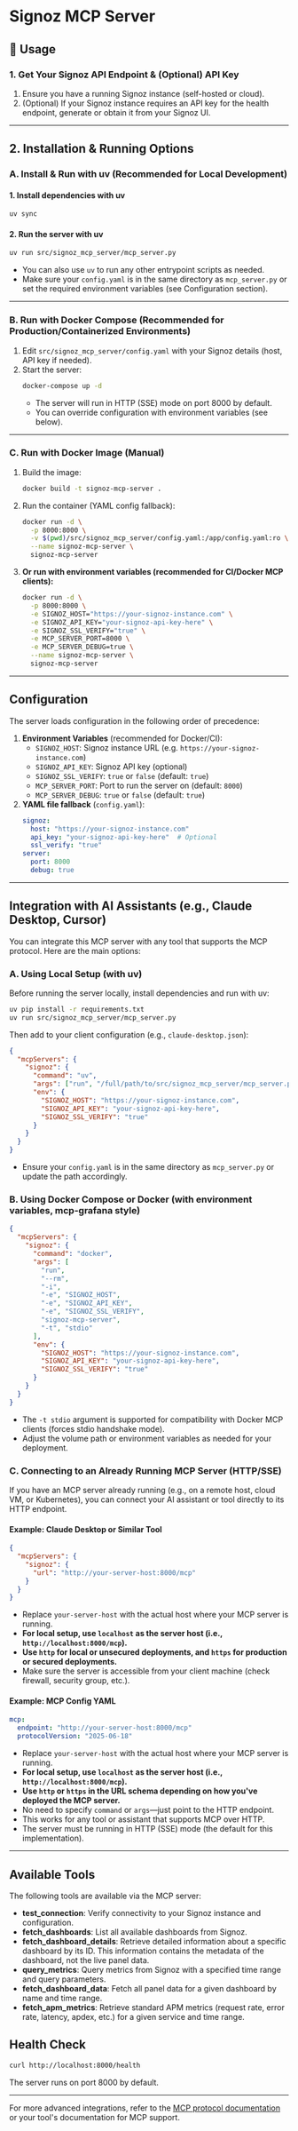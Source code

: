# Signoz MCP Server

## 🚀 Usage

### 1. Get Your Signoz API Endpoint & (Optional) API Key

1. Ensure you have a running Signoz instance (self-hosted or cloud).
2. (Optional) If your Signoz instance requires an API key for the health endpoint, generate or obtain it from your Signoz UI.

---

## 2. Installation & Running Options

### A. Install & Run with uv (Recommended for Local Development)

#### 1. Install dependencies with uv
```bash
uv sync
```

#### 2. Run the server with uv
```bash
uv run src/signoz_mcp_server/mcp_server.py
```
- You can also use `uv` to run any other entrypoint scripts as needed.
- Make sure your `config.yaml` is in the same directory as `mcp_server.py` or set the required environment variables (see Configuration section).

---

### B. Run with Docker Compose (Recommended for Production/Containerized Environments)

1. Edit `src/signoz_mcp_server/config.yaml` with your Signoz details (host, API key if needed).
2. Start the server:
   ```bash
   docker-compose up -d
   ```
   - The server will run in HTTP (SSE) mode on port 8000 by default.
   - You can override configuration with environment variables (see below).

---

### C. Run with Docker Image (Manual)

1. Build the image:
   ```bash
   docker build -t signoz-mcp-server .
   ```
2. Run the container (YAML config fallback):
   ```bash
   docker run -d \
     -p 8000:8000 \
     -v $(pwd)/src/signoz_mcp_server/config.yaml:/app/config.yaml:ro \
     --name signoz-mcp-server \
     signoz-mcp-server
   ```
3. **Or run with environment variables (recommended for CI/Docker MCP clients):**
   ```bash
   docker run -d \
     -p 8000:8000 \
     -e SIGNOZ_HOST="https://your-signoz-instance.com" \
     -e SIGNOZ_API_KEY="your-signoz-api-key-here" \
     -e SIGNOZ_SSL_VERIFY="true" \
     -e MCP_SERVER_PORT=8000 \
     -e MCP_SERVER_DEBUG=true \
     --name signoz-mcp-server \
     signoz-mcp-server
   ```

---

## Configuration

The server loads configuration in the following order of precedence:

1. **Environment Variables** (recommended for Docker/CI):
   - `SIGNOZ_HOST`: Signoz instance URL (e.g. `https://your-signoz-instance.com`)
   - `SIGNOZ_API_KEY`: Signoz API key (optional)
   - `SIGNOZ_SSL_VERIFY`: `true` or `false` (default: `true`)
   - `MCP_SERVER_PORT`: Port to run the server on (default: `8000`)
   - `MCP_SERVER_DEBUG`: `true` or `false` (default: `true`)
2. **YAML file fallback** (`config.yaml`):
   ```yaml
   signoz:
     host: "https://your-signoz-instance.com"
     api_key: "your-signoz-api-key-here"  # Optional
     ssl_verify: "true"
   server:
     port: 8000
     debug: true
   ```

---

## Integration with AI Assistants (e.g., Claude Desktop, Cursor)

You can integrate this MCP server with any tool that supports the MCP protocol. Here are the main options:

### A. Using Local Setup (with uv)
Before running the server locally, install dependencies and run with uv:

```bash
uv pip install -r requirements.txt
uv run src/signoz_mcp_server/mcp_server.py
```

Then add to your client configuration (e.g., `claude-desktop.json`):
```json
{
  "mcpServers": {
    "signoz": {
      "command": "uv",
      "args": ["run", "/full/path/to/src/signoz_mcp_server/mcp_server.py"],
      "env": {
        "SIGNOZ_HOST": "https://your-signoz-instance.com",
        "SIGNOZ_API_KEY": "your-signoz-api-key-here",
        "SIGNOZ_SSL_VERIFY": "true"
      }
    }
  }
}
```
- Ensure your `config.yaml` is in the same directory as `mcp_server.py` or update the path accordingly.

### B. Using Docker Compose or Docker (with environment variables, mcp-grafana style)
```json
{
  "mcpServers": {
    "signoz": {
      "command": "docker",
      "args": [
        "run",
        "--rm",
        "-i",
        "-e", "SIGNOZ_HOST",
        "-e", "SIGNOZ_API_KEY",
        "-e", "SIGNOZ_SSL_VERIFY",
        "signoz-mcp-server",
        "-t", "stdio"
      ],
      "env": {
        "SIGNOZ_HOST": "https://your-signoz-instance.com",
        "SIGNOZ_API_KEY": "your-signoz-api-key-here",
        "SIGNOZ_SSL_VERIFY": "true"
      }
    }
  }
}
```
- The `-t stdio` argument is supported for compatibility with Docker MCP clients (forces stdio handshake mode).
- Adjust the volume path or environment variables as needed for your deployment.

### C. Connecting to an Already Running MCP Server (HTTP/SSE)
If you have an MCP server already running (e.g., on a remote host, cloud VM, or Kubernetes), you can connect your AI assistant or tool directly to its HTTP endpoint.

#### Example: Claude Desktop or Similar Tool
```json
{
  "mcpServers": {
    "signoz": {
      "url": "http://your-server-host:8000/mcp"
    }
  }
}
```
- Replace `your-server-host` with the actual host where your MCP server is running.
- **For local setup, use `localhost` as the server host (i.e., `http://localhost:8000/mcp`).**
- **Use `http` for local or unsecured deployments, and `https` for production or secured deployments.**
- Make sure the server is accessible from your client machine (check firewall, security group, etc.).

#### Example: MCP Config YAML
```yaml
mcp:
  endpoint: "http://your-server-host:8000/mcp"
  protocolVersion: "2025-06-18"
```
- Replace `your-server-host` with the actual host where your MCP server is running.
- **For local setup, use `localhost` as the server host (i.e., `http://localhost:8000/mcp`).**
- **Use `http` or `https` in the URL schema depending on how you've deployed the MCP server.**
- No need to specify `command` or `args`—just point to the HTTP endpoint.
- This works for any tool or assistant that supports MCP over HTTP.
- The server must be running in HTTP (SSE) mode (the default for this implementation).

---

## Available Tools
The following tools are available via the MCP server:

- **test_connection**: Verify connectivity to your Signoz instance and configuration.
- **fetch_dashboards**: List all available dashboards from Signoz.
- **fetch_dashboard_details**: Retrieve detailed information about a specific dashboard by its ID. This information contains the metadata of the dashboard, not the live panel data.
- **query_metrics**: Query metrics from Signoz with a specified time range and query parameters.
- **fetch_dashboard_data**: Fetch all panel data for a given dashboard by name and time range.
- **fetch_apm_metrics**: Retrieve standard APM metrics (request rate, error rate, latency, apdex, etc.) for a given service and time range.

## Health Check
```bash
curl http://localhost:8000/health
```
The server runs on port 8000 by default.

---

For more advanced integrations, refer to the [MCP protocol documentation](https://github.com/modelcontext/protocol) or your tool's documentation for MCP support. 
